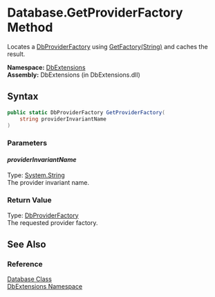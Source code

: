 Database.GetProviderFactory Method
==================================
Locates a [DbProviderFactory][1] using [GetFactory(String)][2] and caches the result.

**Namespace:** [DbExtensions][3]  
**Assembly:** DbExtensions (in DbExtensions.dll)

Syntax
------

```csharp
public static DbProviderFactory GetProviderFactory(
	string providerInvariantName
)
```

### Parameters

#### *providerInvariantName*
Type: [System.String][4]  
The provider invariant name.

### Return Value
Type: [DbProviderFactory][1]  
The requested provider factory.

See Also
--------

### Reference
[Database Class][5]  
[DbExtensions Namespace][3]  

[1]: http://msdn.microsoft.com/en-us/library/c6c4a26c
[2]: http://msdn.microsoft.com/en-us/library/h508h681
[3]: ../README.md
[4]: http://msdn.microsoft.com/en-us/library/s1wwdcbf
[5]: README.md